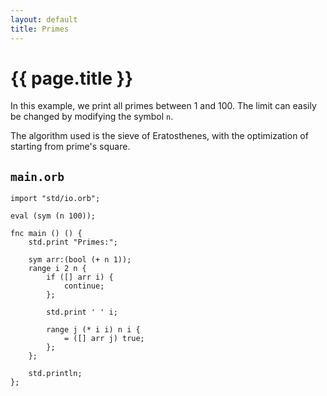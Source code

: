 ```yaml
---
layout: default
title: Primes
---
```

# {{ page.title }}

In this example, we print all primes between 1 and 100. The limit can easily be changed by modifying the symbol `n`.

The algorithm used is the sieve of Eratosthenes, with the optimization of starting from prime's square.

## `main.orb`

```
import "std/io.orb";

eval (sym (n 100));

fnc main () () {
    std.print "Primes:";

    sym arr:(bool (+ n 1));
    range i 2 n {
        if ([] arr i) {
            continue;
        };

        std.print ' ' i;

        range j (* i i) n i {
            = ([] arr j) true;
        };
    };

    std.println;
};
```